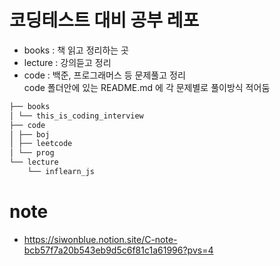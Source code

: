 # 코딩테스트 대비 공부 레포

- books : 책 읽고 정리하는 곳
- lecture : 강의듣고 정리
- code : 백준, 프로그래머스 등 문제풀고 정리  
  code 폴더안에 있는 README.md 에 각 문제별로 풀이방식 적어둠

```bash
├── books
│ └── this_is_coding_interview
├── code
│ ├── boj
│ ├── leetcode
│ └── prog
└── lecture
    └── inflearn_js
```

# note

- https://siwonblue.notion.site/C-note-bcb57f7a20b543eb9d5c6f81c1a61996?pvs=4
